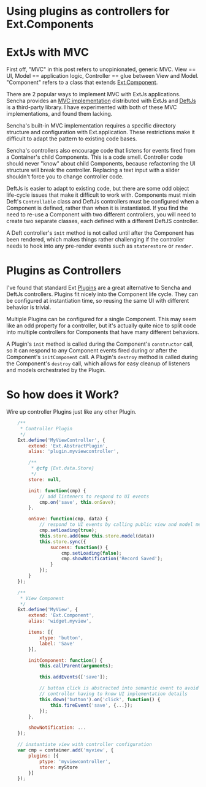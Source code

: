 Using plugins as controllers for Ext.Components
===============================================

ExtJs with MVC
==============

First off, "MVC" in this post refers to unopinionated, generic MVC. View == UI, Model == application logic, Controller == glue between View and Model. "Component" refers to a class that extends [Ext.Component](http://docs.sencha.com/extjs/4.1.3/#!/api/Ext.Component).

There are 2 popular ways to implement MVC with ExtJs applications. Sencha provides an [MVC implementation](http://docs.sencha.com/extjs/4.1.3/#/guide/application_architecture) distributed with ExtJs and [DeftJs](https://github.com/deftjs/DeftJS/) is a third-party  library. I have experimented with both of these MVC implementations, and found them lacking.

Sencha's built-in MVC implementation requires a specific directory structure and configuration with Ext.application. These restrictions make it difficult to adapt the pattern to existing code bases.

Sencha's controllers also encourage code that listens for events fired from a Container's child Components. This is a code smell. Controller code should never "know" about child Components, because refactorring the UI structure will break the controller. Replacing a text input with a slider shouldn't force you to change controller code.

DeftJs is easier to adapt to existing code, but there are some odd object life-cycle issues that make it difficult to work with. Components must mixin Deft's `Controllable` class and DeftJs controllers must be configured when a Component is defined, rather than when it is instantiated. If you find the need to re-use a Component with two different controllers, you will need to create two separate classes, each defined with a different DeftJS controller.

A Deft controller's `init` method is not called until after the Component has been rendered, which makes things rather challenging if the controller needs to hook into any pre-render events such as `staterestore` or `render`.  

Plugins as Controllers
======================

I've found that standard Ext [Plugins](http://docs.sencha.com/extjs/4.1.3/#!/api/Ext.AbstractPlugin) are a great alternative to Sencha and DeftJs controllers. Plugins fit nicely into the Component life cycle. They can be configured at instantiation time, so reusing the same UI with different behavior is trivial.

Multiple Plugins can be configured for a single Component. This may seem like an odd property for a controller, but it's actually quite nice to split code into multiple controllers for Components that have many different behaviors.

A Plugin's `init` method is called during the Component's `constructor` call, so it can respond to any Component events fired during or after the Component's `initComponent` call. A Plugin's `destroy` method is called during the Component's `destroy` call, which allows for easy cleanup of listeners and models orchestrated by the Plugin.

So how does it Work?
====================

Wire up controller Plugins just like any other Plugin.

```javascript
	/**
	 * Controller Plugin
	 */
	Ext.define('MyViewController', {
		extend: 'Ext.AbstractPlugin',
		alias: 'plugin.myviewcontroller',

		/**
		 * @cfg {Ext.data.Store}
		 */
		store: null,

		init: function(cmp) {
			// add listeners to respond to UI events
			cmp.on('save', this.onSave);
		},

		onSave: function(cmp, data) {
			// respond to UI events by calling public view and model methods
			cmp.setLoading(true);
			this.store.add(new this.store.model(data))
			this.store.sync({
				success: function() {
					cmp.setLoading(false);
					cmp.showNotification('Record Saved');
				}
			});
		}	
	});
```

```javascript
	/**
	 * View Component
	 */
	Ext.define('MyView', {
		extend: 'Ext.Component',
		alias: 'widget.myview',

		items: [{
			xtype: 'button',
			label: 'Save'
		}],

		initComponent: function() {
			this.callParent(arguments);

			this.addEvents(['save']);

			// button click is abstracted into semantic event to avoid
			// controller having to know UI implementation details
			this.down('button').on('click', function() {
				this.fireEvent('save', {...});
			});
		},

		showNotification: ...
	});
```

```javascript
	// instantiate view with controller configuration
	var cmp = container.add('myview', {
		plugins: [{
			ptype: 'myviewcontroller',
			store: myStore
		}]
	});
```
